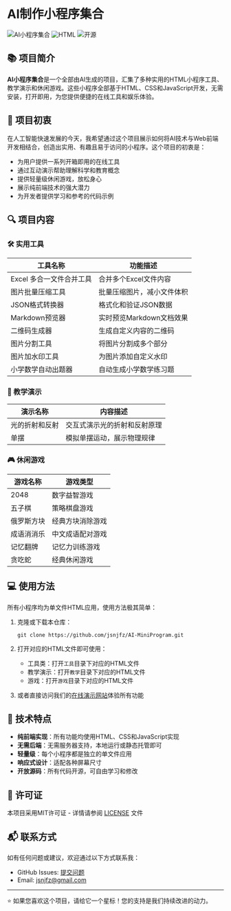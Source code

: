 # AI制作小程序集合

![AI小程序集合](https://img.shields.io/badge/AI%E5%B0%8F%E7%A8%8B%E5%BA%8F-%E9%9B%86%E5%90%88-brightgreen)
![HTML](https://img.shields.io/badge/HTML-100%25-orange)
![开源](https://img.shields.io/badge/%E5%BC%80%E6%BA%90-%E5%85%8D%E8%B4%B9-blue)

## 📚 项目简介

**AI小程序集合**是一个全部由AI生成的项目，汇集了多种实用的HTML小程序工具、教学演示和休闲游戏。这些小程序全部基于HTML、CSS和JavaScript开发，无需安装，打开即用，为您提供便捷的在线工具和娱乐体验。

## 🚀 项目初衷

在人工智能快速发展的今天，我希望通过这个项目展示如何将AI技术与Web前端开发相结合，创造出实用、有趣且易于访问的小程序。这个项目的初衷是：

- 为用户提供一系列开箱即用的在线工具
- 通过互动演示帮助理解科学和教育概念
- 提供轻量级休闲游戏，放松身心
- 展示纯前端技术的强大潜力
- 为开发者提供学习和参考的代码示例

## 🔍 项目内容

### 🛠️ 实用工具

| 工具名称 | 功能描述 |
|---------|--------|
| Excel 多合一文件合并工具 | 合并多个Excel文件内容 |
| 图片批量压缩工具 | 批量压缩图片，减小文件体积 |
| JSON格式转换器 | 格式化和验证JSON数据 |
| Markdown预览器 | 实时预览Markdown文档效果 |
| 二维码生成器 | 生成自定义内容的二维码 |
| 图片分割工具 | 将图片分割成多个部分 |
| 图片加水印工具 | 为图片添加自定义水印 |
| 小学数学自动出题器 | 自动生成小学数学练习题 |

### 📖 教学演示

| 演示名称 | 内容描述 |
|---------|--------|
| 光的折射和反射 | 交互式演示光的折射和反射原理 |
| 单摆 | 模拟单摆运动，展示物理规律 |

### 🎮 休闲游戏

| 游戏名称 | 游戏类型 |
|---------|--------|
| 2048 | 数字益智游戏 |
| 五子棋 | 策略棋盘游戏 |
| 俄罗斯方块 | 经典方块消除游戏 |
| 成语消消乐 | 中文成语配对游戏 |
| 记忆翻牌 | 记忆力训练游戏 |
| 贪吃蛇 | 经典休闲游戏 |

## 💻 使用方法

所有小程序均为单文件HTML应用，使用方法极其简单：

1. 克隆或下载本仓库：
   ```
   git clone https://github.com/jsnjfz/AI-MiniProgram.git
   ```

2. 打开对应的HTML文件即可使用：
   - 工具类：打开`工具`目录下对应的HTML文件
   - 教学演示：打开`教学`目录下对应的HTML文件
   - 游戏：打开`游戏`目录下对应的HTML文件

3. 或者直接访问我们的[在线演示网站](https://jsnjfz.github.io/AI-MiniProgram)体验所有功能

## 🔮 技术特点

- **纯前端实现**：所有功能均使用HTML、CSS和JavaScript实现
- **无需后端**：无需服务器支持，本地运行或静态托管即可
- **轻量级**：每个小程序都是独立的单文件应用
- **响应式设计**：适配各种屏幕尺寸
- **开放源码**：所有代码开源，可自由学习和修改


## 📄 许可证

本项目采用MIT许可证 - 详情请参阅 [LICENSE](LICENSE) 文件

## 📬 联系方式

如有任何问题或建议，欢迎通过以下方式联系我：

- GitHub Issues: [提交问题](https://github.com/jsnjfz/AI-MiniProgram/issues)
- Email: jsnjfz@gmail.com

---

⭐ 如果您喜欢这个项目，请给它一个星标！您的支持是我们持续改进的动力。

